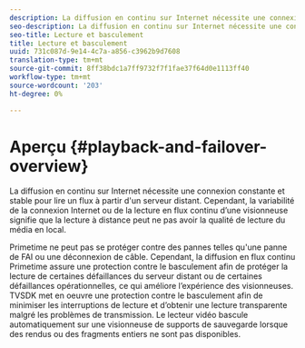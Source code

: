 ```yaml
---
description: La diffusion en continu sur Internet nécessite une connexion constante et stable pour lire un flux à partir d'un serveur distant. Cependant, la variabilité de la connexion Internet ou de la lecture en flux continu d’une visionneuse signifie que la lecture à distance peut ne pas avoir la qualité de lecture du média en local.
seo-description: La diffusion en continu sur Internet nécessite une connexion constante et stable pour lire un flux à partir d'un serveur distant. Cependant, la variabilité de la connexion Internet ou de la lecture en flux continu d’une visionneuse signifie que la lecture à distance peut ne pas avoir la qualité de lecture du média en local.
seo-title: Lecture et basculement
title: Lecture et basculement
uuid: 731c087d-9e14-4c7a-a856-c3962b9d7608
translation-type: tm+mt
source-git-commit: 8ff38bdc1a7ff9732f7f1fae37f64d0e1113ff40
workflow-type: tm+mt
source-wordcount: '203'
ht-degree: 0%

---
```



# Aperçu {#playback-and-failover-overview}

La diffusion en continu sur Internet nécessite une connexion constante et stable pour lire un flux à partir d&#39;un serveur distant. Cependant, la variabilité de la connexion Internet ou de la lecture en flux continu d’une visionneuse signifie que la lecture à distance peut ne pas avoir la qualité de lecture du média en local.

Primetime ne peut pas se protéger contre des pannes telles qu&#39;une panne de FAI ou une déconnexion de câble. Cependant, la diffusion en flux continu Primetime assure une protection contre le basculement afin de protéger la lecture de certaines défaillances du serveur distant ou de certaines défaillances opérationnelles, ce qui améliore l’expérience des visionneuses. TVSDK met en oeuvre une protection contre le basculement afin de minimiser les interruptions de lecture et d’obtenir une lecture transparente malgré les problèmes de transmission. Le lecteur vidéo bascule automatiquement sur une visionneuse de supports de sauvegarde lorsque des rendus ou des fragments entiers ne sont pas disponibles.
